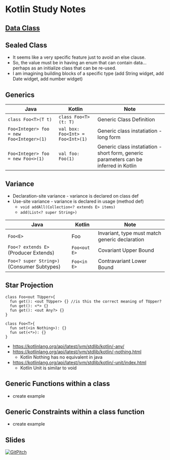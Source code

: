 # Kotlin Study Notes
## [Data Class](dataClass.kt)
## Sealed Class 
- It seems like a very specific feature just to avoid an else clause.
- So, the value must be in having an enum that can contain data... perhaps as an initialize class that can be re-used.
- I am imagining building blocks of a specific type (add String widget, add Date widget, add number widget)
## Generics

Java | Kotlin | Note
---|---|---
`class Foo<T>(T t)` | `class Foo<T>(t: T)` | Generic Class Definition
`Foo<Integer> foo = new Foo<Integer>(1)` | `val box: Foo<Int> = Foo<Int>(1)` | Generic class instatiation - long form
`Foo<Integer> foo = new Foo<>(1)` | `val foo: Foo(1)` | Generic class instatiation - short form, generic parameters can be inferred in Kotlin

## Variance
- Declaration-site variance - variance is declared on class def
- Use-site variance - variance is declared in usage (method def)
  - `void addAll(Collection<? extends E> items)`
  - `add(List<? super String>)` 

Java | Kotlin | Note
---|---|---
`Foo<E>`| Foo<E>|Invariant, type must match generic declaration 
`Foo<? extends E>` (Producer Extends)|`Foo<out E>`|Covariant Upper Bound 
`Foo<? super String>)` (Consumer Subtypes) |`Foo<in E>`|Contravariant Lower Bound

## Star Projection
    class Foo<out TUpper>{
      fun get(): <out TUpper> {} //is this the correct meaning of TUpper? 
      fun get(): <*> {} 
      fun get(): <out Any?> {} 
    }

    class Foo<T>{
      fun set(<in Nothing>): {} 
      fun set(<*>): {} 
    }

- https://kotlinlang.org/api/latest/jvm/stdlib/kotlin/-any/
- https://kotlinlang.org/api/latest/jvm/stdlib/kotlin/-nothing.html  
  - Kotlin Nothing has no equivalent in java
- https://kotlinlang.org/api/latest/jvm/stdlib/kotlin/-unit/index.html
  - Kotlin Unit is similar to void

## Generic Functions within a class
- create example

## Generic Constraints within a class function
- create example

## Slides
[![GitPitch](https://gitpitch.com/assets/badge.svg)](https://gitpitch.com/terrywbrady/terrywbrady-demo/kotlin?grs=github&t=white)
